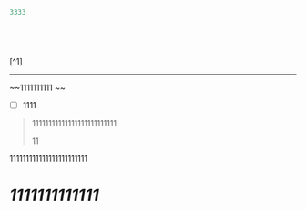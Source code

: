 ```java
3333






```

[^1]

---

~~1111111111   ~~



* [ ] 1111





> 11111111111111111111111111
>
> 11



111111111111111111111111

# _**1111111111111**_



